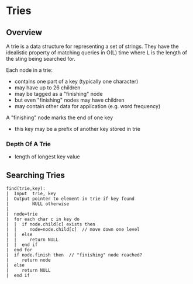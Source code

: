 # Tries

## Overview

A trie is a data structure for representing a set of strings. They have the idealistic property of matching queries in O(L) time where L is the length of the sting being searched for.

Each node in a trie:

+ contains one part of a key (typically one character)
+ may have up to 26 children
+ may be tagged as a "finishing" node
+ but even "finishing" nodes may have children
+ may contain other data for application  (e.g. word frequency) 

A "finishing" node marks the end of one key

+ this key may be a prefix of another key stored in trie 

### Depth Of A Trie

+ length of longest key value 


## Searching Tries

```
find(trie,key):
|  Input  trie, key
|  Output pointer to element in trie if key found
|         NULL otherwise
|
|  node=trie
|  for each char c in key do
|  |  if node.child[c] exists then
|  |     node=node.child[c]  // move down one level
|  |  else
|  |     return NULL
|  |  end if
|  end for
|  if node.finish then  // "finishing" node reached?
|     return node
|  else
|     return NULL
|  end if

```